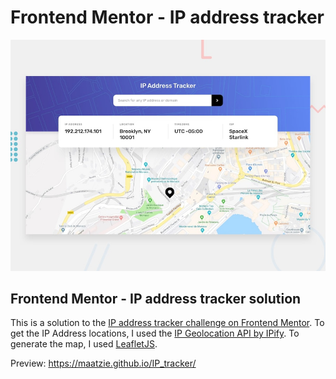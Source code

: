 # Frontend Mentor - IP address tracker

![Design preview for the IP address tracker coding challenge](./design/desktop-preview.jpg)


## Frontend Mentor - IP address tracker solution

This is a solution to the [IP address tracker challenge on Frontend Mentor](https://www.frontendmentor.io/challenges/ip-address-tracker-I8-0yYAH0). To get the IP Address locations, I used the [IP Geolocation API by IPify](https://geo.ipify.org/). To generate the map, I used [LeafletJS](https://leafletjs.com/). 

Preview: https://maatzie.github.io/IP_tracker/


